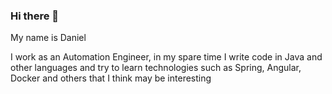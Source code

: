 ### Hi there 👋

My name is Daniel

I work as an Automation Engineer, in my spare time I write code in Java and other languages and try to learn technologies such as Spring, Angular, Docker and others that I think may be interesting

<!--
**DanielSzczesny/DanielSzczesny** is a ✨ _special_ ✨ repository because its `README.md` (this file) appears on your GitHub profile.

Here are some ideas to get you started:

- 🔭 I’m currently working on ...
- 🌱 I’m currently learning ...
- 👯 I’m looking to collaborate on ...
- 🤔 I’m looking for help with ...
- 💬 Ask me about ...
- 📫 How to reach me: ...
- 😄 Pronouns: ...
- ⚡ Fun fact: ...
-->
